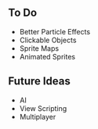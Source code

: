 To Do
------------------------
* Better Particle Effects
* Clickable Objects
* Sprite Maps
* Animated Sprites

Future Ideas
-----------------------
* AI
* View Scripting
* Multiplayer